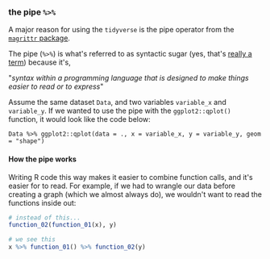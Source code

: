 ### the pipe `%>%`

A major reason for using the `tidyverse` is the pipe operator from the [`magrittr` package](https://magrittr.tidyverse.org/). 

The pipe (`%>%`) is what's referred to as syntactic sugar (yes, that's [really a term](https://en.wikipedia.org/wiki/Syntactic_sugar)) because it's,

"*syntax within a programming language that is designed to make things easier to read or to express*" 

Assume the same dataset `Data`, and two variables `variable_x` and `variable_y`. If we wanted to use the pipe with the `ggplot2::qplot()` function, it would look like the code below:

```
Data %>% ggplot2::qplot(data = ., x = variable_x, y = variable_y, geom = "shape")
```

#### How the pipe works

Writing R code this way makes it easier to combine function calls, and it's easier for to read. For example, if we had to wrangle our data before creating a graph (which we almost always do), we wouldn't want to read the functions inside out: 

```r
# instead of this...
function_02(function_01(x), y) 

# we see this
x %>% function_01() %>% function_02(y) 
```

